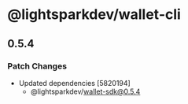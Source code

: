 # @lightsparkdev/wallet-cli

## 0.5.4

### Patch Changes

- Updated dependencies [5820194]
  - @lightsparkdev/wallet-sdk@0.5.4

